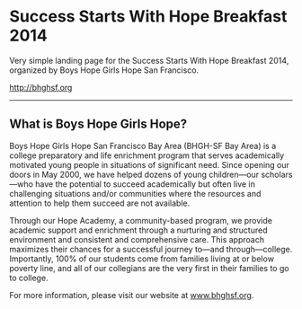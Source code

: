 # Success Starts With Hope Breakfast 2014

Very simple landing page for the Success Starts With Hope Breakfast 2014, organized by Boys Hope Girls Hope San Francisco.

http://bhghsf.org

---

## What is Boys Hope Girls Hope?
Boys Hope Girls Hope San Francisco Bay Area (BHGH-SF Bay Area) is a college preparatory and life enrichment program that serves academically motivated young people in situations of significant need. Since opening our doors in May 2000, we have helped dozens of young children—our scholars—who have the potential to succeed academically but often live in challenging situations and/or communities where the resources and attention to help them succeed are not available.

Through our Hope Academy, a community-based program, we provide academic support and enrichment through a nurturing and structured environment and consistent and comprehensive care. This approach maximizes their chances for a successful journey to—and through—college. Importantly, 100% of our students come from families living at or below poverty line, and all of our collegians are the very first in their families to go to college.

For more information, please visit our website at www.bhghsf.org.
